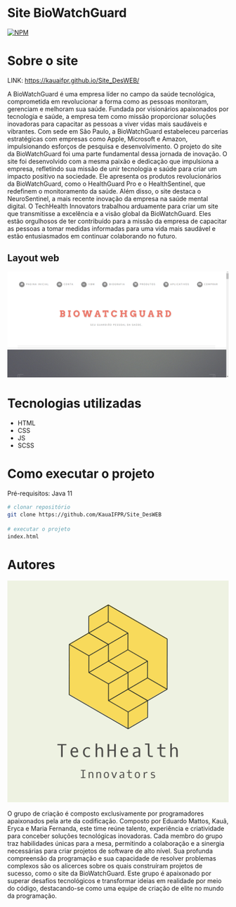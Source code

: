 # Site BioWatchGuard
[![NPM](https://img.shields.io/npm/l/react)](https://github.com/KauaIFPR/Site_DesWEB/blob/main/LICENSE) 

# Sobre o site

LINK: https://kauaifpr.github.io/Site_DesWEB/

A BioWatchGuard é uma empresa líder no campo da saúde tecnológica, comprometida em revolucionar a forma como as pessoas monitoram, gerenciam e melhoram sua saúde. Fundada por visionários apaixonados por tecnologia e saúde, a empresa tem como missão proporcionar soluções inovadoras para capacitar as pessoas a viver vidas mais saudáveis e vibrantes. Com sede em São Paulo, a BioWatchGuard estabeleceu parcerias estratégicas com empresas como Apple, Microsoft e Amazon, impulsionando esforços de pesquisa e desenvolvimento. O projeto do site da BioWatchGuard foi uma parte fundamental dessa jornada de inovação. O site foi desenvolvido com a mesma paixão e dedicação que impulsiona a empresa, refletindo sua missão de unir tecnologia e saúde para criar um impacto positivo na sociedade. Ele apresenta os produtos revolucionários da BioWatchGuard, como o HealthGuard Pro e o HealthSentinel, que redefinem o monitoramento da saúde. Além disso, o site destaca o NeuroSentinel, a mais recente inovação da empresa na saúde mental digital. O TechHealth Innovators trabalhou arduamente para criar um site que transmitisse a excelência e a visão global da BioWatchGuard. Eles estão orgulhosos de ter contribuído para a missão da empresa de capacitar as pessoas a tomar medidas informadas para uma vida mais saudável e estão entusiasmados em continuar colaborando no futuro.

## Layout web

![Web 2](https://github.com/KauaIFPR/Site_DesWEB/blob/main/images/layout.png)

# Tecnologias utilizadas
- HTML
- CSS
- JS
- SCSS

# Como executar o projeto
Pré-requisitos: Java 11
```bash
# clonar repositório
git clone https://github.com/KauaIFPR/Site_DesWEB

# executar o projeto
index.html
```
# Autores

![Web 2](https://github.com/KauaIFPR/Site_DesWEB/blob/main/images/equipe.png)

O grupo de criação é composto exclusivamente por programadores apaixonados pela arte da codificação. Composto por Eduardo Mattos, Kauã, Eryca e Maria Fernanda, este time reúne talento, experiência e criatividade para conceber soluções tecnológicas inovadoras. Cada membro do grupo traz habilidades únicas para a mesa, permitindo a colaboração e a sinergia necessárias para criar projetos de software de alto nível. Sua profunda compreensão da programação e sua capacidade de resolver problemas complexos são os alicerces sobre os quais construíram projetos de sucesso, como o site da BioWatchGuard. Este grupo é apaixonado por superar desafios tecnológicos e transformar ideias em realidade por meio do código, destacando-se como uma equipe de criação de elite no mundo da programação.





